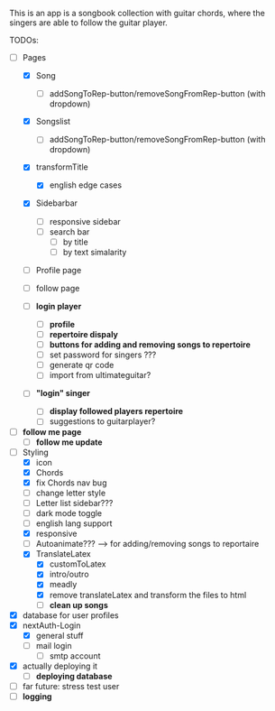 This is an app is a songbook collection with guitar chords, where the singers are able to follow the guitar player.

TODOs: 
- [ ] Pages
  - [x] Song
    - [ ] addSongToRep-button/removeSongFromRep-button (with dropdown)
  - [x] Songslist
    - [ ] addSongToRep-button/removeSongFromRep-button (with dropdown)
  - [x] transformTitle 
    - [x] english edge cases
  - [x] Sidebarbar
    - [ ] responsive sidebar
    - [ ] search bar
      - [ ] by title
      - [ ] by text simalarity
  - [ ] Profile page
  - [ ] follow page

  - [ ] **login player**
    - [ ] **profile**
    - [ ] **repertoire dispaly**
    - [ ] **buttons for adding and removing songs to repertoire**
    - [ ] set password for singers ???
    - [ ] generate qr code
    - [ ] import from ultimateguitar?
  - [ ] **"login" singer**
    - [ ] **display followed players repertoire**
    - [ ] suggestions to guitarplayer?
- [ ] **follow me page**
  - [ ] **follow me update**
- [ ] Styling
  - [x] icon
  - [x] Chords
  - [x] fix Chords nav bug
  - [ ] change letter style
  - [ ] Letter list sidebar???
  - [ ] dark mode toggle
  - [ ] english lang support
  - [x] responsive
  - [ ] Autoanimate??? --> for adding/removing songs to reportaire
  - [x] TranslateLatex 
    - [x] customToLatex
    - [x] intro/outro
    - [x] meadly
    - [x] remove translateLatex and transform the files to html
    - [ ] **clean up songs**
- [x] database for user profiles
- [x] nextAuth-Login
  - [x] general stuff 
  - [ ] mail login
    - [ ] smtp account
- [x] actually deploying it
  - [ ] **deploying database**
- [ ] far future: stress test user
- [ ] **logging**  